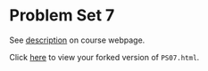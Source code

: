 # Problem Set 7

See [description](https://rudeboybert.github.io/STAT495/#problem_set_7) on course webpage.

Click [here](http://danielnjoo.github.io/PS07/blob/master/PS07.html) to view your forked version of `PS07.html`.